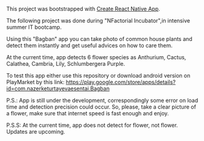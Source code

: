 This project was bootstrapped with [Create React Native App](https://github.com/react-community/create-react-native-app).

The following project was done during "NFactorial Incubator",in intensive summer IT bootcamp.

Using this "Bagban" app you can take photo of common house plants and detect them instantly and get useful advices on how to care them.

At the current time, app detects 6 flower species as Anthurium, Cactus, Calathea, Cambria, Lily, Schlumbergera Purple.

To test this app either use this repository or download android version on PlayMarket by this link:
https://play.google.com/store/apps/details?id=com.nazerketurtayevaesentai.Bagban

P.S.: App is still under the development, correspondingly some error on load time and detection precision could occur. So, please, take a clear picture of a flower, make sure that internet speed is fast enough and enjoy.

P.S.S: At the current time, app does not detect for flower, not flower. Updates are upcoming. 
